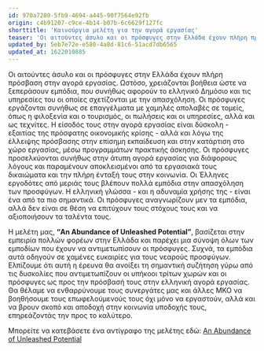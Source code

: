 ```yaml
---
id: 970a7280-5fb9-4694-a445-90f7564e92fb
origin: c4b91207-c9ce-4b14-b07b-6c6629f127fc
shorttitle: 'Καινούργια μελέτη για την αγορά εργασίας'
teaser: 'Οι αιτούντες άσυλο και οι πρόσφυγες στην Ελλάδα έχουν πλήρη πρόσβαση στην αγορά εργασίας. Ωστόσο, χρειάζονται βοήθεια ώστε να ξεπεράσουν εμπόδια, που συνήθως αφορούν το ελληνικό Δημόσιο και τις υπηρεσίες του οι οποίες σχετίζονται με την απασχόληση.'
updated_by: 5eb7e72e-e580-4a8d-81c6-51acd7db6565
updated_at: 1622010885
---
```

Οι αιτούντες άσυλο και οι πρόσφυγες στην Ελλάδα έχουν πλήρη πρόσβαση στην αγορά εργασίας. Ωστόσο, χρειάζονται βοήθεια ώστε να ξεπεράσουν εμπόδια, που συνήθως αφορούν το ελληνικό Δημόσιο και τις υπηρεσίες του οι οποίες σχετίζονται με την απασχόληση. Οι πρόσφυγες εργάζονται συνήθως σε επαγγέλματα με χαμηλές απολαβές σε τομείς, όπως η φιλοξενία και ο τουρισμός, οι πωλήσεις και οι υπηρεσίες, αλλά και ως τεχνίτες. Η είσοδός τους στην αγορά εργασίας είναι δύσκολη - εξαιτίας της πρόσφατης οικονομικής κρίσης - αλλά και λόγω της έλλειψης πρόσβασης στην επίσημη εκπαίδευση και στην κατάρτιση στο χώρο εργασίας, μέσω προγραμμάτων πρακτικής άσκησης. Οι πρόσφυγες προσελκύονται συνήθως στην άτυπη αγορά εργασίας για διάφορους λόγους και παραμένουν αποκλεισμένοι από τα εργασιακά τους δικαιώματα και την πλήρη ένταξή τους στην κοινωνία. Οι Έλληνες εργοδότες από μεριάς τους βλέπουν πολλά εμπόδια στην απασχόληση των προσφύγων. Η ελληνική γλώσσα - και η αδυναμία χρήσης της - είναι ένα από τα πιο σημαντικά. Οι πρόσφυγες αναγνωρίζουν μεν τα εμπόδια, αλλά δεν είναι σε θέση να επιτύχουν τους στόχους τους και να αξιοποιήσουν τα ταλέντα τους. 

Η μελέτη μας, **“An Abundance of Unleashed Potential”**, βασίζεται στην εμπειρία πολλών φορέων στην Ελλάδα και παρέχει μια σύνοψη όλων των εμποδίων που έχουν να αντιμετωπίσουν οι πρόσφυγες. Συχνά, τα εμπόδια αυτά οδηγούν σε χαμένες ευκαιρίες για τους νεαρούς προσφύγων. Ελπίζουμε ότι αυτή η έρευνα θα ανοίξει τη σημαντική συζήτηση γύρω από τις δυσκολίες που αντιμετωπίζουν οι υπήκοοι τρίτων χωρών και οι πρόσφυγες ως προς την πρόσβασή τους στην ελληνική αγορά εργασίας. Θα θέλαμε να ενθαρρύνουμε τους συνεργάτες μας και άλλες ΜΚΟ να βοηθήσουμε τους επωφελούμενούς τους όχι μόνο να εργαστούν, αλλά και να βρουν σκοπό και αποδοχή στην κοινωνία υποδοχής τους, επηρεάζοντάς την προς το καλύτερο. 

Μπορείτε να κατεβάσετε ένα αντίγραφο της μελέτης εδώ: [An Abundance of Unleashed Potential](https://faros.org/site/themes/faros2019/assets/anabundanceofunleashedpotential.pdf)